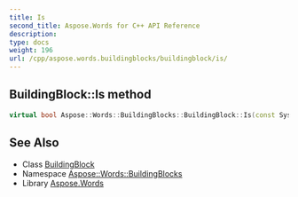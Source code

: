 ```yaml
---
title: Is
second_title: Aspose.Words for C++ API Reference
description: 
type: docs
weight: 196
url: /cpp/aspose.words.buildingblocks/buildingblock/is/
---
```

## BuildingBlock::Is method




```cpp
virtual bool Aspose::Words::BuildingBlocks::BuildingBlock::Is(const System::TypeInfo &target) const override
```

## See Also

* Class [BuildingBlock](../)
* Namespace [Aspose::Words::BuildingBlocks](../../)
* Library [Aspose.Words](../../../)
